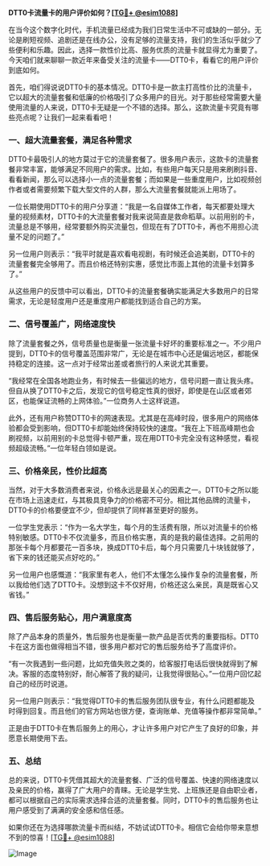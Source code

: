 **DTT0卡流量卡的用户评价如何？[[TG💪+ @esim1088](https://t.me/s/esim1088)]**

在当今这个数字化时代，手机流量已经成为我们日常生活中不可或缺的一部分。无论是刷短视频、追剧还是在线办公，没有足够的流量支持，我们的生活似乎就少了些便利和乐趣。因此，选择一款性价比高、服务优质的流量卡就显得尤为重要了。今天咱们就来聊聊一款近年来备受关注的流量卡——DTT0卡，看看它的用户评价到底如何。

首先，咱们得说说DTT0卡的基本情况。DTT0卡是一款主打高性价比的流量卡，它以超大的流量套餐和低廉的价格吸引了众多用户的目光。对于那些经常需要大量使用流量的人来说，DTT0卡无疑是一个不错的选择。那么，这款流量卡究竟有哪些亮点呢？让我们一起来看看吧！

### **一、超大流量套餐，满足各种需求**

DTT0卡最吸引人的地方莫过于它的流量套餐了。很多用户表示，这款卡的流量套餐非常丰富，能够满足不同用户的需求。比如，有些用户每天只是用来刷刷抖音、看看新闻，那么可以选择小一点的流量套餐；而如果是一些重度用户，比如视频创作者或者需要频繁下载大型文件的人群，那么大流量套餐就能派上用场了。

一位长期使用DTT0卡的用户分享道：“我是一名自媒体工作者，每天都要处理大量的视频素材，DTT0卡的大流量套餐对我来说简直是救命稻草。以前用别的卡，流量总是不够用，经常要额外购买流量包，但现在有了DTT0卡，再也不用担心流量不足的问题了。”

另一位用户则表示：“我平时就是喜欢看电视剧，有时候还会追美剧，DTT0卡的流量套餐完全够用了。而且价格还特别实惠，感觉比市面上其他的流量卡划算多了。”

从这些用户的反馈中可以看出，DTT0卡的流量套餐确实能满足大多数用户的日常需求，无论是轻度用户还是重度用户都能找到适合自己的方案。

### **二、信号覆盖广，网络速度快**

除了流量套餐之外，信号质量也是衡量一张流量卡好坏的重要标准之一。不少用户提到，DTT0卡的信号覆盖范围非常广，无论是在城市中心还是偏远地区，都能保持稳定的连接。这一点对于经常出差或者旅行的人来说尤其重要。

“我经常在全国各地跑业务，有时候去一些偏远的地方，信号问题一直让我头疼。但自从换了DTT0卡之后，发现它的信号稳定性真的很好，即使是在山区或者郊区，也能保证流畅的上网体验。”一位商务人士这样说道。

此外，还有用户称赞DTT0卡的网速表现。尤其是在高峰时段，很多用户的网络体验都会受到影响，但DTT0卡却能始终保持较快的速度。“我在上下班高峰期也会刷视频，以前用别的卡总觉得卡顿严重，现在用DTT0卡完全没有这种感觉，看视频超级流畅。”一位年轻白领如是说。

### **三、价格亲民，性价比超高**

当然，对于大多数消费者来说，价格永远是最关心的因素之一。DTT0卡之所以能在市场上迅速走红，与其极具竞争力的价格密不可分。相比其他品牌的流量卡，DTT0卡的价格要便宜不少，但却提供了同样甚至更好的服务。

一位学生党表示：“作为一名大学生，每个月的生活费有限，所以对流量卡的价格特别敏感。DTT0卡不仅流量多，而且价格实惠，真的是我的最佳选择。之前用的那张卡每个月都要花一百多块，换成DTT0卡后，每个月只需要几十块钱就够了，省下来的钱还能买点好吃的。”

另一位用户也感慨道：“我家里有老人，他们不太懂怎么操作复杂的流量套餐，所以我给他们选了DTT0卡。没想到这卡不仅好用，价格还这么亲民，真是既省心又省钱。”

### **四、售后服务贴心，用户满意度高**

除了产品本身的质量外，售后服务也是衡量一款产品是否优秀的重要指标。DTT0卡在这方面也做得相当不错，很多用户都对它的售后服务给予了高度评价。

“有一次我遇到一些问题，比如充值失败之类的，给客服打电话后很快就得到了解决。客服的态度特别好，耐心解答了我的疑问，让我觉得很贴心。”一位用户回忆起自己的经历时说道。

另一位用户则表示：“我觉得DTT0卡的售后服务团队很专业，有什么问题都能及时得到回复。而且他们的官方网站也很方便，查询账单、充值等操作都非常简单。”

正是由于DTT0卡在售后服务上的用心，才让许多用户对它产生了良好的印象，并愿意长期使用下去。

### **五、总结**

总的来说，DTT0卡凭借其超大的流量套餐、广泛的信号覆盖、快速的网络速度以及亲民的价格，赢得了广大用户的青睐。无论是学生党、上班族还是自由职业者，都可以根据自己的实际需求选择合适的流量套餐。同时，DTT0卡的售后服务也让用户感受到了满满的安全感和信任感。

如果你还在为选择哪款流量卡而纠结，不妨试试DTT0卡。相信它会给你带来意想不到的惊喜！[[TG💪+ @esim1088](https://t.me/s/esim1088)] 

![Image](https://i.postimg.cc/4NQfJmqS/Snipaste-2025-05-13-00-14-12.png)